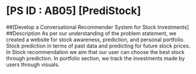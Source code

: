 # [PS ID : AB05] [PrediStock]
##[Develop a Conversational Recommender System for Stock Investments]
##Description
As per our understanding of the problem statement, we created a website for stock awareness, prediction, and personal portfolio. Stock prediction in terms of past data and predicting for future stock prices. In Stock recommendation we aim that our user can choose the best stock through prediction. In portfolio section, we track the investments made by users through visuals.

